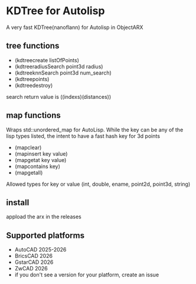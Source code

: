 # KDTree for Autolisp

A very fast KDTree(nanoflann) for Autolisp in ObjectARX

## tree functions

- (kdtreecreate listOfPoints)
- (kdtreeradiusSearch point3d radius)
- (kdtreeknnSearch point3d num_search)
- (kdtreepoints)
- (kdtreedestroy)

search return value is ((indexs)(distances))

## map functions

Wraps std::unordered_map for AutoLisp. While the key can be any of the lisp types listed, the intent to have a fast hash key for 3d points

- (mapclear)
- (mapinsert key value)
- (mapgetat key value)
- (mapcontains key)
- (mapgetall)

Allowed types for key or value (int, double, ename, point2d, point3d, string)

## install

appload the arx in the releases

## Supported platforms

- AutoCAD 2025-2026
- BricsCAD 2026
- GstarCAD 2026
- ZwCAD 2026
- if you don't see a version for your platform, create an issue
